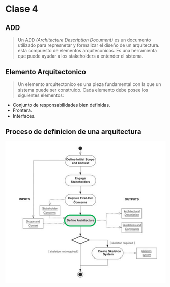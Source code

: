 # Clase 4

## ADD

> Un ADD *(Architecture Description Document)* es un documento utilizado para represnetar y formalizar el diseño de un arquitectura. esta compuesto de elementos arquiteconicos. Es una herramienta que puede ayudar a los stakeholders a entender el sistema.

## Elemento Arquitectonico

> Un  elemento arquitectonico es una pieza fundamental con la que un sistema puede ser construido. Cada elemento debe posee los siguientes elementos:

- Conjunto de responsabilidades bien definidas.
- Frontera.
- Interfaces.

## Proceso de definicion de una arquitectura

!["Proceso de definicion de una arquitectura"](./images/proceso-definicion-arquitectura.png)

